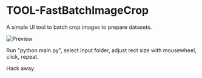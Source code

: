 # TOOL-FastBatchImageCrop
A simple UI tool to batch crop images to prepare datasets.

![Preview](./preview.gif)

Run "python main.py", select input folder, adjust rect size with mousewheel, click, repeat.

Hack away.
